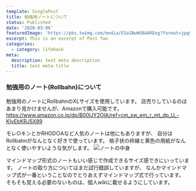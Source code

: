 ```yaml
---
template: SinglePost
title: 勉強用ノートについて
status: Published
date: '2020-03-06'
featuredImage: 'https://pbs.twimg.com/media/ESa1BwWU8AAREog?format=jpg&name=4096x4096'
excerpt: This is an excerpt of Post Two
categories:
  - category: lifehack
meta:
  description: test meta description
  title: test meta title
---
```


### 勉強用のノート(Rollbahn)について
勉強用のノートにRollbahnのXLサイズを使用しています。
店売りしているのはあまり見かけませんが、Amazonで購入可能です。
https://www.amazon.co.jp/dp/B00IJY2OIA/ref=cm_sw_em_r_mt_dp_U_-KIyEbKRJ5X89


モレ○キンとかRHOD○Aなど人気のノートは他にもありますが、
自分はRollbahnがなんとなく好きで使っています。
格子状の枠線と黄色の用紙がなんとなく使いやすいような気がします。
![ノートの中身](https://pbs.twimg.com/media/ESa3bcUUMAEz3-M?format=jpg&name=medium)

マインドマップ形式のノートもいい感じで作成できるサイズ感できにいっています。
ノートの取り方についてはまだ試行錯誤していますが、
なんかマインドマップ式が一番ということなのでとりあえずマインドマップ式で行っています。
そもそも覚える必要のないものは、個人wikiに載せるようにしています。
